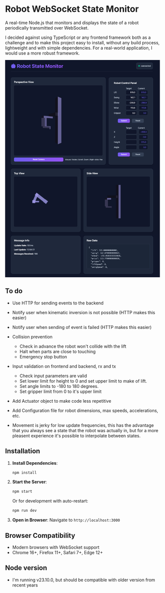 # Robot WebSocket State Monitor

A real-time Node.js that monitors and displays the state of a robot periodically transmitted over WebSocket.

I decided against using TypeScript or any frontend framework both as a challenge and to make this project easy to install, without any build process, lightweight and with simple dependencies. For a real-world application, I would use a more robust framework.

![Screenshot](screenshot2.png)

## To do

- Use HTTP for sending events to the backend
- Notify user when kinematic inversion is not possible (HTTP makes this easier)
- Notify user when sending of event is failed (HTTP makes this easier)
- Collision prevention
   - Check in advance the robot won't collide with the lift
   - Halt when parts are close to touching
   - Emergency stop button

- Input validation on frontend and backend, rx and tx
   - Check input parameters are valid
   - Set lower limit for height to 0 and set upper limit to make of lift.
   - Set angle limits to -180 to 180 degrees.
   - Set gripper limit from 0 to it's upper limit
- Add Actuator object to make code less repetitive
- Add Configuration file for robot dimensions, max speeds, accelerations, etc.
- Movement is jerky for low update frequencies, this has the advantage that you always see a state that the robot was actually in, but for a more pleasent experience it's possible to interpolate between states.


## Installation

1. **Install Dependencies**:
   ```bash
   npm install
   ```

2. **Start the Server**:
   ```bash
   npm start
   ```
   
   Or for development with auto-restart:
   ```bash
   npm run dev
   ```

3. **Open in Browser**:
   Navigate to `http://localhost:3000`

## Browser Compatibility

- Modern browsers with WebSocket support
- Chrome 16+, Firefox 11+, Safari 7+, Edge 12+

## Node version

- I'm running v23.10.0, but should be compatible with older version from recent years
